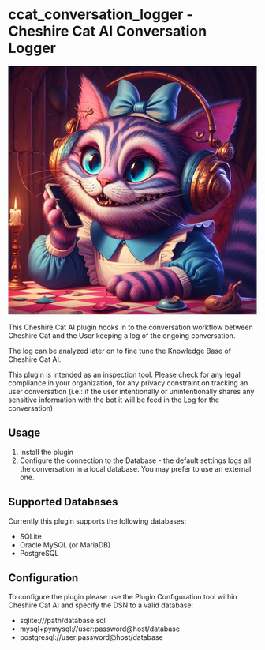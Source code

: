 # ccat_conversation_logger - Cheshire Cat AI Conversation Logger

![Plugin Logo](./logo.jpg)

This Cheshire Cat AI plugin hooks in to the conversation workflow between Cheshire Cat and the User keeping a log of the ongoing conversation.

The log can be analyzed later on to fine tune the Knowledge Base of Cheshire Cat AI.

This plugin is intended as an inspection tool. Please check for any legal compliance in your organization, for any privacy constraint on tracking an user conversation (i.e.: if the  user intentionally or unintentionally shares any sensitive information with the bot it will be feed in the Log for the conversation)

## Usage

1. Install the plugin
2. Configure the connection to the Database - the default settings logs all the conversation in a local database. You may prefer to use an external one.

## Supported Databases

Currently this plugin supports the following databases:

- SQLite
- Oracle MySQL (or MariaDB)
- PostgreSQL

## Configuration

To configure the plugin please use the Plugin Configuration tool within Cheshire Cat AI and specify the DSN to a valid database:

- sqlite:///path/database.sql 
- mysql+pymysql://user:password@host/database
- postgresql://user:password@host/database
